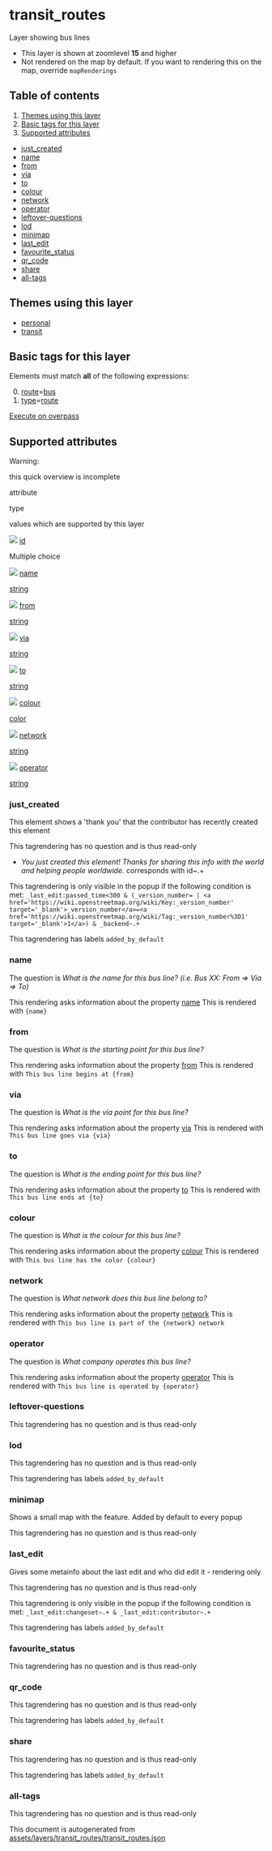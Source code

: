 [//]: # (WARNING: this file is automatically generated. Please find the sources at the bottom and edit those sources)

transit\_routes
===============

Layer showing bus lines

*   This layer is shown at zoomlevel **15** and higher
*   Not rendered on the map by default. If you want to rendering this on the map, override `mapRenderings`

Table of contents
-----------------

1.  [Themes using this layer](#-themes-using-this-layer-)
2.  [Basic tags for this layer](#-basic-tags-for-this-layer-)
3.  [Supported attributes](#-supported-attributes-)

*   [just\_created](#just_created)
*   [name](#name)
*   [from](#from)
*   [via](#via)
*   [to](#to)
*   [colour](#colour)
*   [network](#network)
*   [operator](#operator)
*   [leftover-questions](#leftover-questions)
*   [lod](#lod)
*   [minimap](#minimap)
*   [last\_edit](#last_edit)
*   [favourite\_status](#favourite_status)
*   [qr\_code](#qr_code)
*   [share](#share)
*   [all-tags](#all-tags)

Themes using this layer
-----------------------

*   [personal](https://mapcomplete.org/personal)
*   [transit](https://mapcomplete.org/transit)

Basic tags for this layer
-------------------------

Elements must match **all** of the following expressions:

0.  [route](https://wiki.openstreetmap.org/wiki/Key:route)\=[bus](https://wiki.openstreetmap.org/wiki/Tag:route%3Dbus)
1.  [type](https://wiki.openstreetmap.org/wiki/Key:type)\=[route](https://wiki.openstreetmap.org/wiki/Tag:type%3Droute)

[Execute on overpass](http://overpass-turbo.eu/?Q=%5Bout%3Ajson%5D%5Btimeout%3A90%5D%3B%28%20%20%20%20nwr%5B%22route%22%3D%22bus%22%5D%5B%22type%22%3D%22route%22%5D%28%7B%7Bbbox%7D%7D%29%3B%0A%29%3Bout%20body%3B%3E%3Bout%20skel%20qt%3B)

Supported attributes
--------------------

Warning:

this quick overview is incomplete

attribute

type

values which are supported by this layer

[![](https://mapcomplete.org/assets/svg/statistics.svg)](https://taginfo.openstreetmap.org/keys/id#values) [id](https://wiki.openstreetmap.org/wiki/Key:id)

Multiple choice

[![](https://mapcomplete.org/assets/svg/statistics.svg)](https://taginfo.openstreetmap.org/keys/name#values) [name](https://wiki.openstreetmap.org/wiki/Key:name)

[string](../SpecialInputElements.md#string)

[![](https://mapcomplete.org/assets/svg/statistics.svg)](https://taginfo.openstreetmap.org/keys/from#values) [from](https://wiki.openstreetmap.org/wiki/Key:from)

[string](../SpecialInputElements.md#string)

[![](https://mapcomplete.org/assets/svg/statistics.svg)](https://taginfo.openstreetmap.org/keys/via#values) [via](https://wiki.openstreetmap.org/wiki/Key:via)

[string](../SpecialInputElements.md#string)

[![](https://mapcomplete.org/assets/svg/statistics.svg)](https://taginfo.openstreetmap.org/keys/to#values) [to](https://wiki.openstreetmap.org/wiki/Key:to)

[string](../SpecialInputElements.md#string)

[![](https://mapcomplete.org/assets/svg/statistics.svg)](https://taginfo.openstreetmap.org/keys/colour#values) [colour](https://wiki.openstreetmap.org/wiki/Key:colour)

[color](../SpecialInputElements.md#color)

[![](https://mapcomplete.org/assets/svg/statistics.svg)](https://taginfo.openstreetmap.org/keys/network#values) [network](https://wiki.openstreetmap.org/wiki/Key:network)

[string](../SpecialInputElements.md#string)

[![](https://mapcomplete.org/assets/svg/statistics.svg)](https://taginfo.openstreetmap.org/keys/operator#values) [operator](https://wiki.openstreetmap.org/wiki/Key:operator)

[string](../SpecialInputElements.md#string)

### just\_created

This element shows a 'thank you' that the contributor has recently created this element

This tagrendering has no question and is thus read-only

*   _You just created this element! Thanks for sharing this info with the world and helping people worldwide._ corresponds with id~.+

This tagrendering is only visible in the popup if the following condition is met: `_last_edit:passed_time<300 & (_version_number= | <a href='https://wiki.openstreetmap.org/wiki/Key:_version_number' target='_blank'>_version_number</a>=<a href='https://wiki.openstreetmap.org/wiki/Tag:_version_number%3D1' target='_blank'>1</a>) & _backend~.+`

This tagrendering has labels `added_by_default`

### name

The question is _What is the name for this bus line? (i.e. Bus XX: From => Via => To)_

This rendering asks information about the property [name](https://wiki.openstreetmap.org/wiki/Key:name) This is rendered with `{name}`

### from

The question is _What is the starting point for this bus line?_

This rendering asks information about the property [from](https://wiki.openstreetmap.org/wiki/Key:from) This is rendered with `This bus line begins at {from}`

### via

The question is _What is the via point for this bus line?_

This rendering asks information about the property [via](https://wiki.openstreetmap.org/wiki/Key:via) This is rendered with `This bus line goes via {via}`

### to

The question is _What is the ending point for this bus line?_

This rendering asks information about the property [to](https://wiki.openstreetmap.org/wiki/Key:to) This is rendered with `This bus line ends at {to}`

### colour

The question is _What is the colour for this bus line?_

This rendering asks information about the property [colour](https://wiki.openstreetmap.org/wiki/Key:colour) This is rendered with `This bus line has the color {colour}`

### network

The question is _What network does this bus line belong to?_

This rendering asks information about the property [network](https://wiki.openstreetmap.org/wiki/Key:network) This is rendered with `This bus line is part of the {network} network`

### operator

The question is _What company operates this bus line?_

This rendering asks information about the property [operator](https://wiki.openstreetmap.org/wiki/Key:operator) This is rendered with `This bus line is operated by {operator}`

### leftover-questions

This tagrendering has no question and is thus read-only

### lod

This tagrendering has no question and is thus read-only

This tagrendering has labels `added_by_default`

### minimap

Shows a small map with the feature. Added by default to every popup

This tagrendering has no question and is thus read-only

### last\_edit

Gives some metainfo about the last edit and who did edit it - rendering only

This tagrendering has no question and is thus read-only

This tagrendering is only visible in the popup if the following condition is met: `_last_edit:changeset~.+ & _last_edit:contributor~.+`

This tagrendering has labels `added_by_default`

### favourite\_status

This tagrendering has no question and is thus read-only

### qr\_code

This tagrendering has no question and is thus read-only

This tagrendering has labels `added_by_default`

### share

This tagrendering has no question and is thus read-only

This tagrendering has labels `added_by_default`

### all-tags

This tagrendering has no question and is thus read-only

This document is autogenerated from [assets/layers/transit\_routes/transit\_routes.json](https://github.com/pietervdvn/MapComplete/blob/develop/assets/layers/transit_routes/transit_routes.json)
